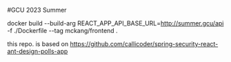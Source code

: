 #GCU 2023 Summer

docker build --build-arg REACT_APP_API_BASE_URL=http://summer.gcu/api -f ./Dockerfile --tag mckang/frontend .


this repo. is based on
https://github.com/callicoder/spring-security-react-ant-design-polls-app
